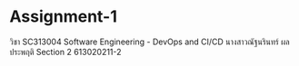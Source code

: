 # Assignment-1 
วิชา SC313004 Software Engineering - DevOps and CI/CD 
นางสาวณัฐนรินทร์ ผลประพฤติ Section 2 613020211-2
